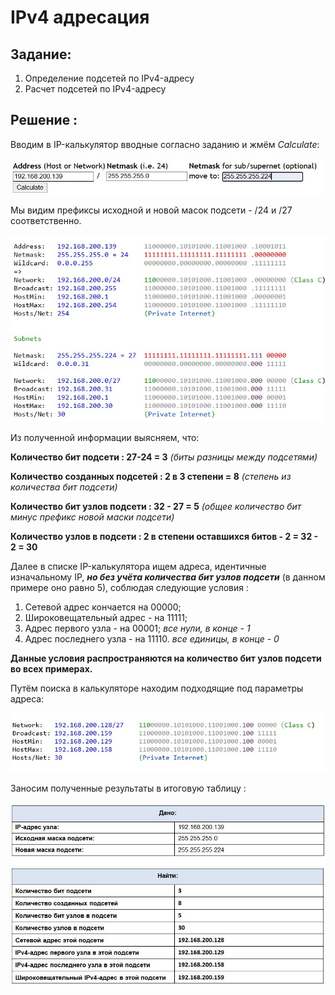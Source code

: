 # IPv4 адресация     
## Задание:

 1. Определение подсетей по IPv4-адресу
 2. Расчет подсетей по IPv4-адресу

## Решение :

Вводим в IP-калькулятор вводные согласно заданию и жмём *Calculate*: 

![Image alt](https://github.com/shawncaurney/shawncaurneyrepository/blob/main/labs/issue/%D0%BA%D0%B0%D0%BB%D1%8C%D0%BA%D1%83%D0%BB%D1%8F%D1%86%D0%B8%D1%8F%20IP.jpg)

Мы видим префиксы исходной и новой масок подсети - /24 и /27 соответственно.

![Image alt](https://github.com/shawncaurney/shawncaurneyrepository/blob/main/labs/issue/%D0%BA%D0%B0%D0%BB%D1%8C%D0%BA%D1%83%D0%BB%D1%8F%D1%86%D0%B8%D1%8F%202.jpg)

Из полученной информации выясняем, что: 

**Количество бит подсети : 27-24 = 3** *(биты разницы между подсетями)*

**Количество созданных подсетей : 2 в 3 степени = 8** *(степень из количества бит подсети)*

**Количество бит узлов подсети : 32 - 27 = 5** *(общее количество бит минус префикс новой маски подсети)*

**Количество узлов в подсети : 2 в степени оставшихся битов - 2 = 32 - 2 = 30** 

Далее в списке IP-калькулятора ищем адреса, идентичные изначальному IP, ***но без учёта количества бит узлов подсети*** (в данном примере оно равно 5), соблюдая следующие условия  : 

1. Сетевой адрес кончается на 00000; 
2. Широковещательный адрес - на 11111; 
3. Адрес первого узла - на 00001; *все нули, в конце - 1*
4. Адрес последнего узла - на 11110. *все единицы, в конце - 0*

**Данные условия распространяются на количество бит узлов подсети во всех примерах.**
 

Путём поиска в калькуляторе находим подходящие под параметры адреса:

![Image alt](https://github.com/shawncaurney/shawncaurneyrepository/blob/main/labs/issue/%D0%BA%D0%B0%D0%BB%D1%8C%D0%BA%D1%83%D0%BB%D1%8F%D1%86%D0%B8%D1%8F%203.jpg)

Заносим полученные результаты в итоговую таблицу : 

![Image alt](https://github.com/shawncaurney/shawncaurneyrepository/blob/main/labs/issue/%D0%BF%D1%80%D0%B8%D0%BC%D0%B5%D1%80%201.jpg)

